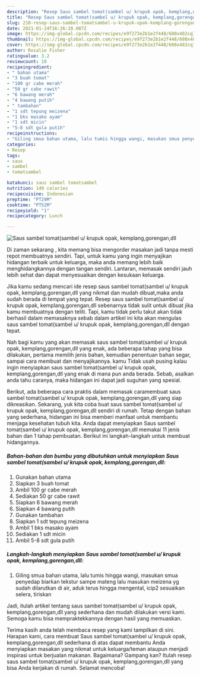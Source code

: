 ```yaml
---
description: "Resep Saus sambel tomat(sambel u/ krupuk opak, kemplang,gorengan,dll yang enak dan Mudah Dibuat"
title: "Resep Saus sambel tomat(sambel u/ krupuk opak, kemplang,gorengan,dll yang enak dan Mudah Dibuat"
slug: 210-resep-saus-sambel-tomatsambel-u-krupuk-opak-kemplang-gorengan-dll-yang-enak-dan-mudah-dibuat
date: 2021-01-24T16:26:28.087Z
image: https://img-global.cpcdn.com/recipes/e9f273e2b1e2f448/680x482cq70/saus-sambel-tomatsambel-u-krupuk-opak-kemplanggorengandll-foto-resep-utama.jpg
thumbnail: https://img-global.cpcdn.com/recipes/e9f273e2b1e2f448/680x482cq70/saus-sambel-tomatsambel-u-krupuk-opak-kemplanggorengandll-foto-resep-utama.jpg
cover: https://img-global.cpcdn.com/recipes/e9f273e2b1e2f448/680x482cq70/saus-sambel-tomatsambel-u-krupuk-opak-kemplanggorengandll-foto-resep-utama.jpg
author: Rosalie Fisher
ratingvalue: 3.2
reviewcount: 10
recipeingredient:
- " bahan utama"
- "3 buah tomat"
- "100 gr cabe merah"
- "50 gr cabe rawit"
- "6 bawang merah"
- "4 bawang putih"
- " tambahan"
- "1 sdt tepung meizena"
- "1 bks masako ayam"
- "1 sdt micin"
- "5-8 sdt gula putih"
recipeinstructions:
- "Giling smua bahan utama, lalu tumis hingga wangi, masukan smua penyedap biarkan tekstur sampe mateng lalu masukan meizena yg sudah dilarutkan di air, aduk terus hingga mengental, icip2 sesuaikan selera, tiriskan"
categories:
- Resep
tags:
- saus
- sambel
- tomatsambel

katakunci: saus sambel tomatsambel 
nutrition: 149 calories
recipecuisine: Indonesian
preptime: "PT29M"
cooktime: "PT52M"
recipeyield: "1"
recipecategory: Lunch

---
```



![Saus sambel tomat(sambel u/ krupuk opak, kemplang,gorengan,dll](https://img-global.cpcdn.com/recipes/e9f273e2b1e2f448/680x482cq70/saus-sambel-tomatsambel-u-krupuk-opak-kemplanggorengandll-foto-resep-utama.jpg)

Di zaman  sekarang , kita memang bisa mengorder masakan jadi tanpa mesti repot membuatnya sendiri. Tapi, untuk kamu yang ingin menyajikan hidangan terbaik untuk keluarga, maka anda memang lebih baik menghidangkannya dengan tangan sendiri. Lantaran, memasak sendiri jauh lebih sehat dan dapat menyesuaikan dengan kesukaan keluarga.

Jika kamu sedang mencari ide resep saus sambel tomat(sambel u/ krupuk opak, kemplang,gorengan,dll yang nikmat dan mudah dibuat,maka anda sudah berada di tempat yang tepat. Resep saus sambel tomat(sambel u/ krupuk opak, kemplang,gorengan,dll  sebenarnya tidak sulit untuk dibuat jika kamu membuatnya dengan teliti. Tapi, kamu tidak perlu takut akan tidak berhasil dalam memasaknya 
sebab dalam artikel ini kita akan mengulas saus sambel tomat(sambel u/ krupuk opak, kemplang,gorengan,dll dengan tepat.  



Nah bagi kamu yang akan memasak saus sambel tomat(sambel u/ krupuk opak, kemplang,gorengan,dll yang enak, ada beberapa tahap yang bisa dilakukan, pertama memilih jenis bahan, kemudian penentuan bahan segar, sampai cara membuat dan menyajikannya. kamu Tidak usah pusing kalau ingin menyiapkan saus sambel tomat(sambel u/ krupuk opak, kemplang,gorengan,dll yang enak di mana pun anda berada. Sebab, asalkan anda  tahu caranya, maka hidangan ini dapat jadi suguhan yang spesial.

Berikut, ada beberapa cara praktis  dalam memasak caramembuat saus sambel tomat(sambel u/ krupuk opak, kemplang,gorengan,dll yang siap dikreasikan. Sekarang, yuk kita coba buat saus sambel tomat(sambel u/ krupuk opak, kemplang,gorengan,dll sendiri di rumah. Tetap dengan bahan yang sederhana, hidangan ini bisa memberi manfaat untuk membantu menjaga kesehatan tubuh kita. Anda dapat menyiapkan Saus sambel tomat(sambel u/ krupuk opak, kemplang,gorengan,dll memakai 11 jenis bahan dan 1 tahap pembuatan. Berikut ini langkah-langkah untuk membuat hidangannya.

<!--inarticleads1-->

##### Bahan-bahan dan bumbu yang dibutuhkan untuk menyiapkan Saus sambel tomat(sambel u/ krupuk opak, kemplang,gorengan,dll:

1. Gunakan  bahan utama
1. Siapkan 3 buah tomat
1. Ambil 100 gr cabe merah
1. Sediakan 50 gr cabe rawit
1. Siapkan 6 bawang merah
1. Siapkan 4 bawang putih
1. Gunakan  tambahan
1. Siapkan 1 sdt tepung meizena
1. Ambil 1 bks masako ayam
1. Sediakan 1 sdt micin
1. Ambil 5-8 sdt gula putih




<!--inarticleads2-->

##### Langkah-langkah menyiapkan Saus sambel tomat(sambel u/ krupuk opak, kemplang,gorengan,dll:

1. Giling smua bahan utama, lalu tumis hingga wangi, masukan smua penyedap biarkan tekstur sampe mateng lalu masukan meizena yg sudah dilarutkan di air, aduk terus hingga mengental, icip2 sesuaikan selera, tiriskan




Jadi, itulah artikel tentang  saus sambel tomat(sambel u/ krupuk opak, kemplang,gorengan,dll  yang sederhana dan mudah dilakukan versi kami. Semoga kamu bisa mempraktekkannya dengan hasil yang memuaskan. 

Terima kasih anda telah membaca resep yang kami tampilkan di sini. Harapan kami, cara membuat  Saus sambel tomat(sambel u/ krupuk opak, kemplang,gorengan,dll sederhana di atas dapat membantu Anda menyiapkan masakan yang nikmat untuk keluarga/teman ataupun menjadi inspirasi untuk berjualan makanan. Bagaimana? Gampang kan? Itulah resep saus sambel tomat(sambel u/ krupuk opak, kemplang,gorengan,dll yang bisa Anda kerjakan di rumah. Selamat mencoba!


